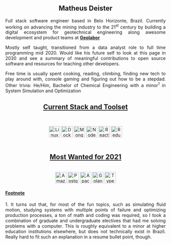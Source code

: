 <div align="center">
<!--Would like to apologize to my IDE, but note that github markdown does not support styles, html will have to make do-->
<h2> Matheus Deister </h3>

<p align="justify">Full stack software engineer based in Belo Horizonte, Brazil. Currently working on advancing the mining industry to the 21<sup>st</sup> century by building a digital ecosystem for geotechnical engineering along awesome development and product teams at <a href="https://github.com/geolaborapp"> <strong>Geolabor</strong></p>
<p align="justify"> </a> Mostly self taught, transitioned from a data analyst role to full time programming mid 2020. Would like his future self to look at this page in 2030 and see a summary of meaningful contributions to open source software and resources for teaching other developers. 

<p align="justify">
Free time is usually spent cooking, reading, climbing, finding new tech to play around with, console gaming and figuring out how to be a stepdad. Other trivia: He/Him, Bachelor of Chemical Engineering with a minor<sup>1</sup> in System Simulation and Optimization</p>
</div>

<u><h2 align="center"> Current Stack and Toolset</h2> </u>
<br>
<!--FIXME: update fork of stack icons with better mongodb svgs-->
<div align="center">
<img alt="Linux" height="35" width="35" src="https://raw.githubusercontent.com/deistermatheus/stack-icons/master/logos/terminal.svg">
<img alt="Docker" height="35" width="35" src="https://raw.githubusercontent.com/deistermatheus/stack-icons/master/logos/docker-icon.svg">
<img alt="MongoDb" height="35" width="35" src="https://www.flamingoajans.com/assets/vendors/devicon/icons/mongodb/mongodb-plain-wordmark.svg">
<img alt="NodeJS" height="35" width="35" src="https://raw.githubusercontent.com/deistermatheus/stack-icons/master/logos/nodejs-icon.svg">
<img alt="React" height="35" width="35" src="https://raw.githubusercontent.com/deistermatheus/stack-icons/master/logos/react.svg">
<img alt="Redux" height="35" width="35" src="https://raw.githubusercontent.com/deistermatheus/stack-icons/master/logos/redux.svg">

<br>
<br>
<u> <h2> Most Wanted for 2021</h2> </u>
<br>
<img alt="Amazon Web Services" height="35" width="35" src="https://raw.githubusercontent.com/deistermatheus/stack-icons/master/logos/aws.svg">
<img alt="PostgreSQL"height="35" width="35" src="https://raw.githubusercontent.com/deistermatheus/stack-icons/master/logos/postgresql.svg">
<img alt="Apache Kafka" height="35" width="35" src="https://raw.githubusercontent.com/deistermatheus/stack-icons/master/logos/kafka.svg">
<img alt="Golang" height="35" width="35" src="https://raw.githubusercontent.com/deistermatheus/stack-icons/master/logos/gopher.svg">
<img alt="TypeScript" height="35" width="35" src="https://raw.githubusercontent.com/deistermatheus/stack-icons/master/logos/typescript-icon.svg">
<br>

</div>

<u> <h4> Footnote </u> </h4>
<p align="justify"> 1. It turns out that, for most of the fun topics, such as simulating fluid motion, studying systems with multiple points of failure and optimizing production processes, a ton of math and coding was required, so I took a combination of graduate and undergraduate electives that had me solving problems with a computer. This is roughly equivalent to a minor at higher education institutions elsewhere, but does not technically exist in Brazil. Really hard to fit such an explanation in a resume bullet point, though. </p>
